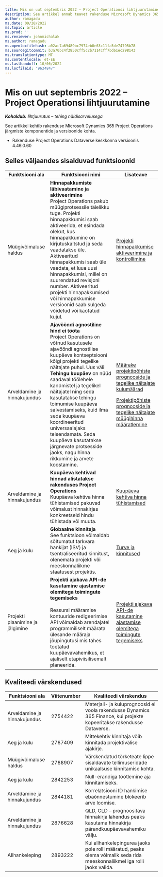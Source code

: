 ```yaml
---
title: Mis on uut septembris 2022 – Project Operationsi lihtjuurutamine
description: See artikkel annab teavet rakenduse Microsoft Dynamics 365 Project Operations lihtjuurutamise 2022. a septembri väljalaskes saadaolevate kvaliteedivärskenduste kohta.
author: ramagadu
ms.date: 09/28/2022
ms.topic: article
ms.prod: ''
ms.reviewer: johnmichalak
ms.author: ramagadu
ms.openlocfilehash: a02ac7a69489bc7974eb0e63c11fa5de74795b78
ms.sourcegitcommit: b3a70bc4f2850cff5c2b7114cff7bd61ec298143
ms.translationtype: MT
ms.contentlocale: et-EE
ms.lasthandoff: 10/06/2022
ms.locfileid: "9634847"
---
```

# <a name="whats-new-september-2022---project-operations-lite-deployment"></a>Mis on uut septembris 2022 – Project Operationsi lihtjuurutamine

_**Kohaldub:** lihtjuurutus – tehing näidisarvelusega_

See artikkel kehtib rakenduse Microsoft Dynamics 365 Project Operations järgmiste komponentide ja versioonide kohta.

- Rakenduse Project Operations Dataverse keskkonna versioonis 4.46.0.60

## <a name="features-included-in-this-release"></a>Selles väljaandes sisalduvad funktsioonid

| Funktsiooni ala | Funktsiooni nimi | Lisateave |
| --- | --- | --- |
| Müügivõimaluse haldus | **Hinnapakkumiste läbivaatamine ja aktiveerimine**<br>Project Operations pakub müügiprotsessile täielikku tuge. Projekti hinnapakkumisi saab aktiveerida, et esindada olekut, kus hinnapakkumine on kirjutuskaitstud ja seda vaadatakse üle. Aktiveeritud hinnapakkumisi saab üle vaadata, et luua uusi hinnapakkumisi, millel on suurendatud revisjoni number. Aktiveeritud projekti hinnapakkumised või hinnapakkumise versioonid saab sulgeda võidetud või kaotatud kujul. | [Projekti hinnapakkumise aktiveerimine ja kontrollimine](/dynamics365/project-operations/sales/activation-and-revision) |
| Arveldamine ja hinnakujundus | **Ajavööndi agnostiline hind ei tööta**<br>Project Operations on võtnud kasutusele ajavööndi agnostilise kuupäeva kontseptsiooni kõigi projekti tegelike näitajate puhul. Uus väli **Tehingu kuupäev** on nüüd saadaval töölehele kandmistel ja tegelikel näitajatel ning seda kasutatakse tehingu toimumise kuupäeva salvestamiseks, kuid ilma seda kuupäeva koordineeritud universaalajaks teisendamata. Seda kuupäeva kasutatakse järgnevate protsesside jaoks, nagu hinna rikkumine ja arvete koostamine. | <p>[Määrake projektipõhiste prognooside ja tegelike näitajate kulumäärad](/dynamics365/project-operations/pro/pricing-costing/cost-price-resolution-sales)</p><p>[Projektipõhiste prognooside ja tegelike näitajate müügihinna määratlemine](/dynamics365/project-operations/pro/pricing-costing/sales-price-resolution-sales)</p> |
| Arveldamine ja hinnakujundus | **Kuupäeva kehtivad hinnad alistatakse rakenduses Project Operations**<br>Kuupäeva kehtiva hinna tühistamised pakuvad võimalust hinnakirjas konkreetseid hindu tühistada või muuta. | [Kuupäeva kehtiva hinna tühistamised](/dynamics365/project-operations/pricing-costing/dateffective_price_overrides) |
| Aeg ja kulu | **Globaalne kinnitaja**<br>See funktsioon võimaldab sõltumatut tarkvara hankijat (ISV) ja tsentraliseeritud kinnitust, olenemata projekti või meeskonnaliikme staatusest projektis. | [Turve ja kinnitused](/dynamics365/project-operations/approvals/approvals-security) |
|Projekti plaanimine ja jälgimine|**Projekti ajakava API-de kasutamine ajastamise olemitega toimingute tegemiseks** </br> </br>Ressursi määramise kontuuride redigeerimise API võimaldab arendajatel programmiliselt määrata ülesande määraja jõupingutusi mis tahes toetatud kuupäevavahemikus, et ajaliselt etapiviisilisemalt planeerida.|[Projekti ajakava API-de kasutamine ajastamise olemitega toimingute tegemiseks](/dynamics365/project-operations/project-management/schedule-api-preview)|

## <a name="quality-updates"></a>Kvaliteedi värskendused

| Funktsiooni ala | Viitenumber | Kvaliteedi värskendus |
| --- | --- | --- |
| Arveldamine ja hinnakujundus | 2754422 | Materjali- ja kuluprognoosid ei voola rakendusse Dynamics 365 Finance, kui projekte kopeeritakse rakendusse Dataverse. |
| Aeg ja kulu | 2787409 | Mittekehtiv kinnitaja võib kinnitada projektivälise ajakirje. |
| Müügivõimaluse haldus | 2788907 | Värskendatud tõrketeate lippe sisaldavate tellimuseridade unikaalsuse kinnitamise kohta. |
| Aeg ja kulu | 2842253 | Null-erandiga töötlemine aja kinnitamiseks. |
| Arveldamine ja hinnakujundus | 2844181 | Korrelatsiooni ID hankimise ebaõnnestumine blokeerib arve loomise. |
| Arveldamine ja hinnakujundus | 2876628 | QLD, CLD – prognoositava hinnakirja lahendus peaks kasutama hinnakirja pärandkuupäevavahemiku välju. |
| Allhankeleping | 2893222 | Kui allhankelepingurea jaoks pole rolli määratud, peaks olema võimalik seda rida meeskonnaliikmel iga rolli jaoks valida. |
